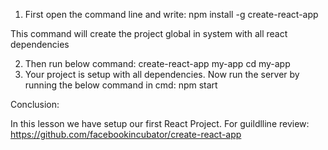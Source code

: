1. First open the command line and write:
    npm install -g create-react-app

This command will create the project global in system with all react dependencies

2. Then run below command:
    create-react-app my-app
    cd my-app
3. Your project is setup with all dependencies. Now run the server by running the below command in cmd:
    npm start


Conclusion:

In this lesson we have setup our first React Project.
For guildlline review:
    https://github.com/facebookincubator/create-react-app